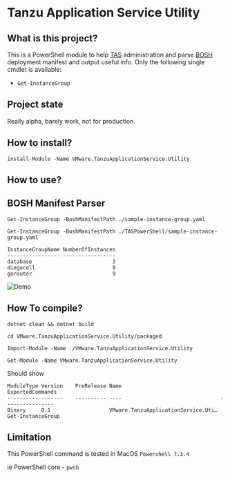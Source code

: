 Tanzu Application Service Utility
===

What is this project?
---
This is a PowerShell module to help [TAS](https://tanzu.vmware.com/application-service) administration and parse [BOSH](https://bosh.io/docs/) deployment manifest and output useful info.
Only the following single cmdlet is available:

- `Get-InstanceGroup` 

Project state
---
Really alpha, barely work, not for production.

How to install?
---
`install-Module -Name VMware.TanzuApplicationService.Utility`

How to use?
---
BOSH Manifest Parser
---
`Get-InstanceGroup -BoshManifestPath ./sample-instance-group.yaml`
```shell
Get-InstanceGroup -BoshManifestPath ./TASPowerShell/sample-instance-group.yaml

InstanceGroupName NumberOfInstances
----------------- -----------------
database                          3
diegocell                         9
gorouter                          9

```


![Demo](https://github.com/hinyinlam/TASUtilities/blob/main/demo.gif)

How To compile?
---

`dotnet clean && dotnet build`


`cd VMware.TanzuApplicationService.Utility/packaged`


`Import-Module -Name ./VMware.TanzuApplicationService.Utility`


`Get-Module -Name VMware.TanzuApplicationService.Utility`


Should show


```shell
ModuleType Version    PreRelease Name                                ExportedCommands
---------- -------    ---------- ----                                ----------------
Binary     0.1                   VMware.TanzuApplicationService.Uti… Get-InstanceGroup
```

Limitation
---
This PowerShell command is tested in MacOS `Powershell 7.3.4`

ie PowerShell core - `pwsh`
